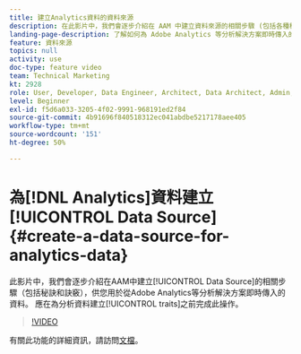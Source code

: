 ```yaml
---
title: 建立Analytics資料的資料來源
description: 在此影片中，我們會逐步介紹在 AAM 中建立資料來源的相關步驟 (包括各種秘訣和訣竅)，供您在處理從 Adobe Analytics 等分析解決方案即時傳入的資料時使用。請先觀看此影片，再為分析資料建立特徵。
landing-page-description: 了解如何為 Adobe Analytics 等分析解決方案即時傳入的資料建立資料來源。動手為分析資料建立特徵之前，請先觀看這部影片。
feature: 資料來源
topics: null
activity: use
doc-type: feature video
team: Technical Marketing
kt: 2928
role: User, Developer, Data Engineer, Architect, Data Architect, Admin, Leader
level: Beginner
exl-id: f5d6a033-3205-4f02-9991-968191ed2f84
source-git-commit: 4b91696f840518312ec041abdbe5217178aee405
workflow-type: tm+mt
source-wordcount: '151'
ht-degree: 50%

---
```


# 為[!DNL Analytics]資料建立[!UICONTROL Data Source] {#create-a-data-source-for-analytics-data}

此影片中，我們會逐步介紹在AAM中建立[!UICONTROL Data Source]的相關步驟（包括秘訣和訣竅），供您用於從Adobe Analytics等分析解決方案即時傳入的資料。 應在為分析資料建立[!UICONTROL traits]之前完成此操作。

>[!VIDEO](https://video.tv.adobe.com/v/27329/?quality=12)

有關此功能的詳細資訊，請訪問[文檔](https://marketing.adobe.com/resources/help/en_US/aam/c_datasources.html)。
